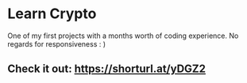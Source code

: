 # Learn Crypto

One of my first projects with a months worth of coding experience. No regards for responsiveness : )

## Check it out: https://shorturl.at/yDGZ2
